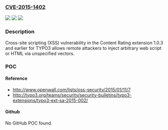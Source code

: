 ### [CVE-2015-1402](https://cve.mitre.org/cgi-bin/cvename.cgi?name=CVE-2015-1402)
![](https://img.shields.io/static/v1?label=Product&message=n%2Fa&color=blue)
![](https://img.shields.io/static/v1?label=Version&message=n%2Fa&color=blue)
![](https://img.shields.io/static/v1?label=Vulnerability&message=n%2Fa&color=brighgreen)

### Description

Cross-site scripting (XSS) vulnerability in the Content Rating extension 1.0.3 and earlier for TYPO3 allows remote attackers to inject arbitrary web script or HTML via unspecified vectors.

### POC

#### Reference
- http://www.openwall.com/lists/oss-security/2015/01/11/7
- http://typo3.org/teams/security/security-bulletins/typo3-extensions/typo3-ext-sa-2015-002/

#### Github
No GitHub POC found.

